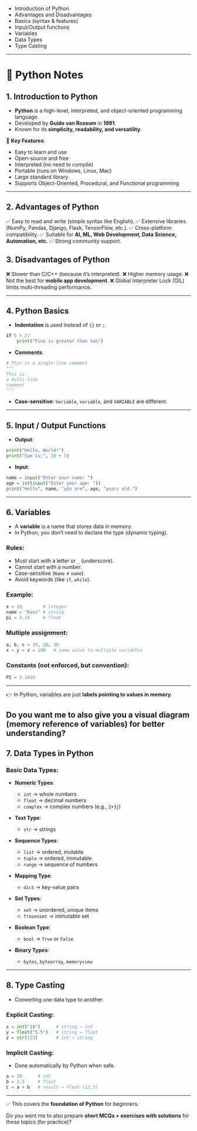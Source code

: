 * Introduction of Python
* Advantages and Disadvantages
* Basics (syntax & features)
* Input/Output functions
* Variables
* Data Types
* Type Casting

---

# 📘 Python Notes

## 1. Introduction to Python

* **Python** is a high-level, interpreted, and object-oriented programming language.
* Developed by **Guido van Rossum** in **1991**.
* Known for its **simplicity, readability, and versatility**.

🔹 **Key Features**:

* Easy to learn and use
* Open-source and free
* Interpreted (no need to compile)
* Portable (runs on Windows, Linux, Mac)
* Large standard library
* Supports Object-Oriented, Procedural, and Functional programming

---

## 2. Advantages of Python

✅ Easy to read and write (simple syntax like English).
✅ Extensive libraries (NumPy, Pandas, Django, Flask, TensorFlow, etc.).
✅ Cross-platform compatibility.
✅ Suitable for **AI, ML, Web Development, Data Science, Automation, etc.**
✅ Strong community support.

## 3. Disadvantages of Python

❌ Slower than C/C++ (because it’s interpreted).
❌ Higher memory usage.
❌ Not the best for **mobile app development**.
❌ Global Interpreter Lock (GIL) limits multi-threading performance.

---

## 4. Python Basics

* **Indentation** is used instead of `{}` or `;`.

```python
if 5 > 2:
    print("Five is greater than two")
```

* **Comments**:

```python
# This is a single-line comment
"""
This is
a multi-line
comment
"""
```

* **Case-sensitive**: `Variable`, `variable`, and `VARIABLE` are different.

---

## 5. Input / Output Functions

* **Output**:

```python
print("Hello, World!")
print("Sum is:", 10 + 5)
```

* **Input**:

```python
name = input("Enter your name: ")
age = int(input("Enter your age: "))
print("Hello", name, "you are", age, "years old.")
```

---

## 6. Variables

* A **variable** is a name that stores data in memory.
* In Python, you don’t need to declare the type (dynamic typing).

### Rules:

* Must start with a letter or `_` (underscore).
* Cannot start with a number.
* Case-sensitive (`Name` ≠ `name`).
* Avoid keywords (like `if`, `while`).

### Example:

```python
x = 10        # integer
name = "Ravi" # string
pi = 3.14     # float
```

### Multiple assignment:

```python
a, b, c = 10, 20, 30
x = y = z = 100   # same value to multiple variables
```

### Constants (not enforced, but convention):

```python
PI = 3.1416
```

---

👉 In Python, variables are just **labels pointing to values in memory**.

Do you want me to also give you a **visual diagram** (memory reference of variables) for better understanding?
---

## 7. Data Types in Python

### Basic Data Types:

* **Numeric Types**:

  * `int` → whole numbers
  * `float` → decimal numbers
  * `complex` → complex numbers (e.g., `2+3j`)

* **Text Type**:

  * `str` → strings

* **Sequence Types**:

  * `list` → ordered, mutable
  * `tuple` → ordered, immutable
  * `range` → sequence of numbers

* **Mapping Type**:

  * `dict` → key-value pairs

* **Set Types**:

  * `set` → unordered, unique items
  * `frozenset` → immutable set

* **Boolean Type**:

  * `bool` → `True` or `False`

* **Binary Types**:

  * `bytes`, `bytearray`, `memoryview`

---

## 8. Type Casting

* Converting one data type to another.

### Explicit Casting:

```python
x = int("10")      # string → int
y = float("5.5")   # string → float
z = str(123)       # int → string
```

### Implicit Casting:

* Done automatically by Python when safe.

```python
a = 10      # int
b = 2.5     # float
c = a + b   # result → float (12.5)
```

---

✅ This covers the **foundation of Python** for beginners.

Do you want me to also prepare **short MCQs + exercises with solutions** for these topics (for practice)?
